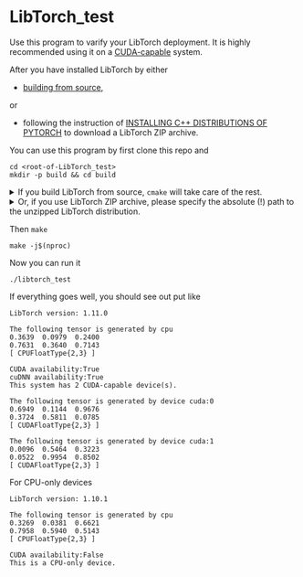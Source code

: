 # LibTorch_test

Use this program to varify your LibTorch deployment. It is highly recommended using it on a [CUDA-capable](https://developer.nvidia.com/cuda-zone) system.

After you have installed LibTorch by either

* [building from source](https://github.com/pytorch/pytorch/blob/master/docs/libtorch.rst#libtorch-c-only),

or

* following the instruction of [INSTALLING C++ DISTRIBUTIONS OF PYTORCH](https://pytorch.org/cppdocs/installing.html) to download a LibTorch ZIP archive.

You can use this program by first clone this repo and

    cd <root-of-LibTorch_test>
    mkdir -p build && cd build

<details>
  <summary>If you build LibTorch from source, <code>cmake</code> will take care of the rest.</summary>

    cmake ..
</details>

<details>
  <summary>Or, if you use LibTorch ZIP archive, please specify the absolute (!) path to the unzipped LibTorch distribution.</summary>

    cmake -DCMAKE_PREFIX_PATH=/absolute/path/to/libtorch/share/cmake ..
</details>

Then `make`

    make -j$(nproc)

Now you can run it

    ./libtorch_test

If everything goes well, you should see out put like

    LibTorch version: 1.11.0

    The following tensor is generated by cpu
    0.3639  0.0979  0.2400
    0.7631  0.3640  0.7143
    [ CPUFloatType{2,3} ]

    CUDA availability:True
    cuDNN availability:True
    This system has 2 CUDA-capable device(s).

    The following tensor is generated by device cuda:0
    0.6949  0.1144  0.9676
    0.3724  0.5811  0.0785
    [ CUDAFloatType{2,3} ]

    The following tensor is generated by device cuda:1
    0.0096  0.5464  0.3223
    0.0522  0.9954  0.8502
    [ CUDAFloatType{2,3} ]

For CPU-only devices

    LibTorch version: 1.10.1

    The following tensor is generated by cpu
    0.3269  0.0381  0.6621
    0.7958  0.5940  0.5143
    [ CPUFloatType{2,3} ]

    CUDA availability:False
    This is a CPU-only device.
